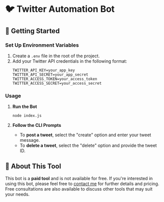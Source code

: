 # 🐦 Twitter Automation Bot

## 🚀 Getting Started

### Set Up Environment Variables
1. Create a `.env` file in the root of the project.
2. Add your Twitter API credentials in the following format:
   ```plaintext
   TWITTER_API_KEY=your_app_key
   TWITTER_API_SECRET=your_app_secret
   TWITTER_ACCESS_TOKEN=your_access_token
   TWITTER_ACCESS_SECRET=your_access_secret
   ```

### Usage

1. **Run the Bot**
   ```bash
   node index.js
   ```

2. **Follow the CLI Prompts**
   - To **post a tweet**, select the "create" option and enter your tweet message.
   - To **delete a tweet**, select the "delete" option and provide the tweet ID.

## 💼 About This Tool

This bot is a **paid tool** and is not available for free. If you're interested in using this bot, please feel free to [contact me](mailto:sikandersaleem5323@gmail.com) for further details and pricing. Free consultations are also available to discuss other tools that may suit your needs.
